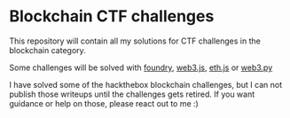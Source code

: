 # Blockchain CTF challenges

This repository will contain all my solutions for CTF challenges in the blockchain category. 

Some challenges will be solved with [foundry](https://book.getfoundry.sh/), [web3.js](https://web3js.readthedocs.io/en/v1.10.0/), [eth.js](https://docs.ethers.org/v5/) or [web3.py](https://web3py.readthedocs.io/en/stable/)


I have solved some of the hackthebox blockchain challenges, but I can not publish those writeups until the challenges gets retired. If you want guidance or help on those, please react out to me :)